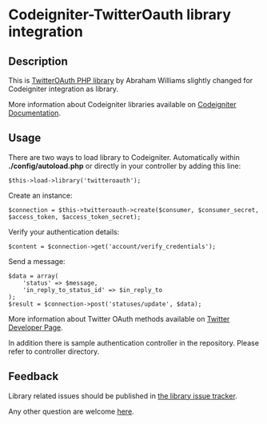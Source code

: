 Codeigniter-TwitterOauth library integration
============================================

Description
-----------

This is [TwitterOAuth PHP library](https://github.com/abraham/twitteroauth) by Abraham Williams slightly changed for Codeigniter integration as library.

More information about Codeigniter libraries available on [Codeigniter Documentation](http://codeigniter.com/user_guide).

Usage
-----

There are two ways to load library to Codeigniter. Automatically within **./config/autoload.php** or directly in your controller by adding this line:  

	$this->load->library('twitteroauth');

Create an instance:

	$connection = $this->twitteroauth->create($consumer, $consumer_secret, $access_token, $access_token_secret);

Verify your authentication details:

	$content = $connection->get('account/verify_credentials');

Send a message:

	$data = array(
		'status' => $message,
		'in_reply_to_status_id' => $in_reply_to
	);
	$result = $connection->post('statuses/update', $data);

More information about Twitter OAuth methods available on [Twitter Developer Page](http://dev.twitter.com).

In addition there is sample authentication controller in the repository. Please refer to controller directory.

Feedback
--------

Library related issues should be published in [the library issue tracker](https://github.com/abraham/twitteroauth/issues).

Any other question are welcome [here](https://github.com/MunGell/Codeigniter-TwitterOAuth/issues).